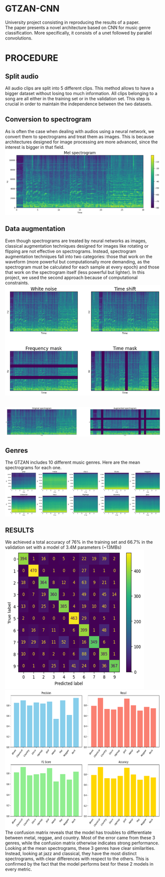 # GTZAN-CNN  
University project consisting in reproducing the results of a paper.  
The paper presents a novel architecture based on CNN for music genre classification. More specifically, it consists of a unet followed by parallel convolutions.  

 # PROCEDURE
 ## Split audio
 All audio clips are split into 5 different clips. This method allows to have a bigger dataset without losing too much information. All clips belonging to a song are all either in the training set or in the validation set. This step is crucial in order to maintain the independence between the two datasets.
 ## Conversion to spectrogram
 As is often the case when dealing with audios using a neural network, we convert them to spectrograms and treat them as images. This is because architectures designed for image processing are more advanced, since the interest is bigger in that field.
 <img src="imgs/spec_example.png">
 ## Data augmentation
 Even though spectrograms are treated by neural networks as images, classical augmentation techniques designed for images like rotating or flipping are not effective on spectrograms. Instead, spectrogram augmentation techniques fall into two categories: those that work on the waveform (more powerful but computationally more demanding, as the spectrogram must be calculated for each sample at every epoch) and those that work on the spectrogram itself (less powerful but lighter). In this project, we used the second approach because of computational constraints. 
  <img src="imgs/augment_example.png">     
  <br><br>
   <img src="imgs/allaugment.png">
   ## Genres
 The GTZAN includes 10 different music genres. Here are the mean spectrograms for each one.
 <img src="imgs/mean_spectros_v2.png">
 
 ## RESULTS
We achieved a total accuracy of 76% in the training set and 66.7% in the validation set with a model of 3.4M parameters (~13MBs)
<img src="imgs/conf_matrix.png" width="450" height="450">
<img src="imgs/diagram.png" width="550" height="450">
The confusion matrix reveals that the model has troubles to differentiate between metal, reggae, and country. Most of the error came from these 3 genres, while the confusion matrix  otherwise indicates strong performance. Looking at the mean spectrograms, these 3 genres have clear similarities. Instead, looking at jazz and classical, they have the most distinct spectrograms, with clear differences with respect to the others. This is confirmed by the fact that the model performs best for these 2 models in every metric.

